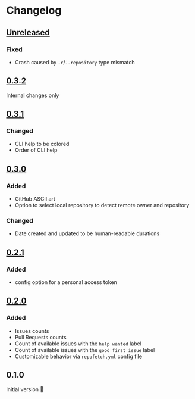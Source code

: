# Changelog

## [Unreleased]

### Fixed

- Crash caused by `-r`/`--repository` type mismatch

## [0.3.2]

Internal changes only

## [0.3.1]

### Changed

- CLI help to be colored
- Order of CLI help

## [0.3.0]

### Added

- GitHub ASCII art
- Option to select local repository to detect remote owner and repository

### Changed

- Date created and updated to be human-readable durations

## [0.2.1]

### Added

- config option for a personal access token

## [0.2.0]

### Added

- Issues counts
- Pull Requests counts
- Count of available issues with the `help wanted` label
- Count of available issues with the `good first issue` label
- Customizable behavior via `repofetch.yml` config file

## 0.1.0
Initial version :tada:

[Unreleased]: https://github.com/spenserblack/repofetch/compare/v0.3.2...HEAD
[0.3.2]: https://github.com/spenserblack/repofetch/compare/v0.3.1...v0.3.2
[0.3.1]: https://github.com/spenserblack/repofetch/compare/v0.3.0...v0.3.1
[0.3.0]: https://github.com/spenserblack/repofetch/compare/v0.2.1...v0.3.0
[0.2.1]: https://github.com/spenserblack/repofetch/compare/v0.2.0...v0.2.1
[0.2.0]: https://github.com/spenserblack/repofetch/compare/v0.1.0...v0.2.0
